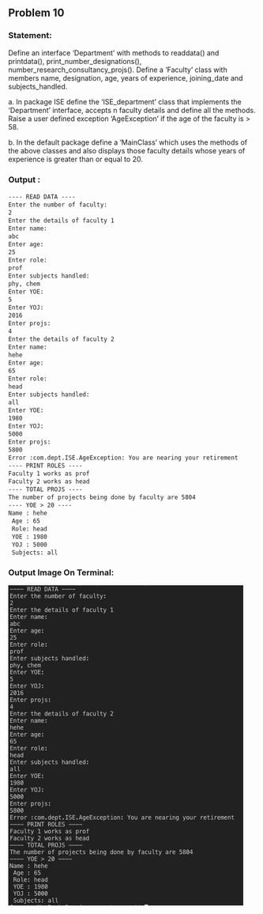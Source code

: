 ## Problem 10
### Statement: 
Define an interface ‘Department’ with methods to readdata() and printdata(), print_number_designations(), number_research_consultancy_projs(). Define a ‘Faculty’ class with members name, designation, age, years of experience, joining_date and subjects_handled.

a. In package ISE define the ‘ISE_department’ class that implements the ‘Department’ interface, accepts n faculty details and define all the methods. Raise a user defined exception ‘AgeException’ if the age of the faculty is > 58.

b. In the default package define a ‘MainClass’ which uses the methods of the above classes and also displays those faculty details whose years of experience is greater than or equal to 20.

### Output :
```
---- READ DATA ----
Enter the number of faculty:
2
Enter the details of faculty 1
Enter name:
abc
Enter age:
25
Enter role:
prof
Enter subjects handled:
phy, chem
Enter YOE:
5
Enter YOJ:
2016
Enter projs:
4
Enter the details of faculty 2
Enter name:
hehe
Enter age:
65
Enter role:
head
Enter subjects handled:
all
Enter YOE:
1980
Enter YOJ:
5000
Enter projs:
5800
Error :com.dept.ISE.AgeException: You are nearing your retirement
---- PRINT ROLES ----
Faculty 1 works as prof
Faculty 2 works as head
---- TOTAL PROJS ----
The number of projects being done by faculty are 5804
---- YOE > 20 ----
Name : hehe
 Age : 65
 Role: head
 YOE : 1980
 YOJ : 5000
 Subjects: all
 ```
 ### Output Image On Terminal:
![Output image on Terminal](https://github.com/1ms19is051/Java-Projs/blob/main/Problem%2010/Problem%2010%20Screenshot.png)

